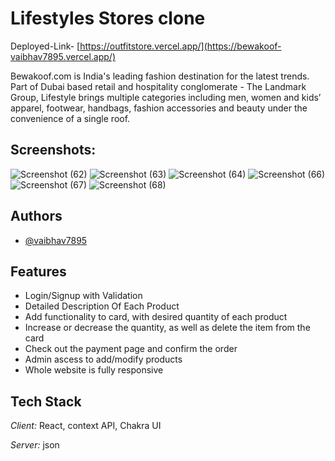 # Lifestyles Stores clone 

Deployed-Link- [https://outfitstore.vercel.app/](https://bewakoof-vaibhav7895.vercel.app/)


Bewakoof.com is India's leading fashion destination for the latest trends. Part of Dubai based retail and hospitality conglomerate - The Landmark Group, Lifestyle brings multiple categories including men, women and kids’ apparel, footwear, handbags, fashion accessories and beauty under the convenience of a single roof.
## Screenshots:

![Screenshot (62)](https://github.com/vaibhav7895/Bewakoof/assets/94694221/d52066dc-a967-4dda-bda2-80504593da47)
![Screenshot (63)](https://github.com/vaibhav7895/Bewakoof/assets/94694221/6f7597e1-b380-4675-89ea-526262a142d1)
![Screenshot (64)](https://github.com/vaibhav7895/Bewakoof/assets/94694221/9ea88e41-dc79-44dd-9709-1f9509156468)
![Screenshot (66)](https://github.com/vaibhav7895/Bewakoof/assets/94694221/1f73b282-f7ae-4e35-9dd6-0c5020a0bc08)
![Screenshot (67)](https://github.com/vaibhav7895/Bewakoof/assets/94694221/e6729d32-c46f-48bd-a9bb-5b4526783c4c)
![Screenshot (68)](https://github.com/vaibhav7895/Bewakoof/assets/94694221/d69ba2ec-68cb-4d2c-9af1-daba70144b0c)

## Authors
- [@vaibhav7895](https://github.com/vaibhav7895)




## Features

- Login/Signup with Validation
- Detailed Description Of Each Product
- Add functionality to card, with desired quantity of each product
- Increase or decrease the quantity, as well as delete the item from the card
- Check out the payment page and confirm the order
- Admin ascess to add/modify products
- Whole website is fully responsive


## Tech Stack

*Client:* React, context API, Chakra UI

*Server:*  json
